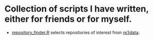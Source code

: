 # Collection of scripts I have written, either for friends or for myself.

- [repository_finder.R](https://github.com/jvddorpe/scripts/blob/main/repository_finder.R) selects repositories of interest from [re3data](https://www.re3data.org/).
